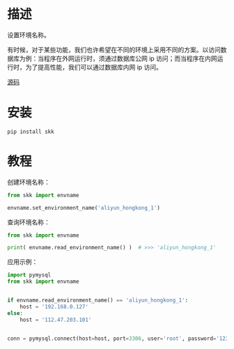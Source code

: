 # 描述

设置环境名称。

有时候，对于某些功能，我们也许希望在不同的环境上采用不同的方案。以访问数据库为例：当程序在外网运行时，须通过数据库公网 ip 访问；而当程序在内网运行时，为了提高性能，我们可以通过数据库内网 ip 访问。

[源码](https://github.com/lcctoor/codes/tree/main/skk/envname)

# 安装

```
pip install skk
```

# 教程

创建环境名称：

```python
from skk import envname

envname.set_environment_name('aliyun_hongkong_1')
```

查询环境名称：

```python
from skk import envname

print( envname.read_environment_name() )  # >>> 'aliyun_hongkong_1'
```

应用示例：

```python
import pymysql
from skk import envname


if envname.read_environment_name() == 'aliyun_hongkong_1':
    host = '192.168.0.127'
else:
    host = '112.47.203.101'


conn = pymysql.connect(host=host, port=3306, user='root', password='123456789')
```
